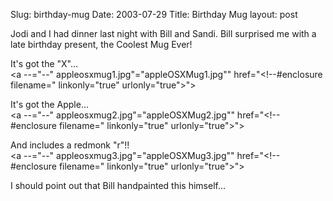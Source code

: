 Slug: birthday-mug
Date: 2003-07-29
Title: Birthday Mug
layout: post

Jodi and I had dinner last night with Bill and Sandi. Bill surprised me with a late birthday present, the Coolest Mug Ever!

It&#39;s got the &quot;X&quot;...<br />
<a --="--" appleosxmug1.jpg"="appleOSXMug1.jpg&quot;" href="&lt;!--#enclosure filename=" linkonly="true" urlonly="true">&quot;&gt;</a>

It&#39;s got the Apple...<br />
<a --="--" appleosxmug2.jpg"="appleOSXMug2.jpg&quot;" href="&lt;!--#enclosure filename=" linkonly="true" urlonly="true">&quot;&gt;</a>

And includes a redmonk &quot;r&quot;!!<br />
<a --="--" appleosxmug3.jpg"="appleOSXMug3.jpg&quot;" href="&lt;!--#enclosure filename=" linkonly="true" urlonly="true">&quot;&gt;</a>

I should point out that Bill handpainted this himself...
